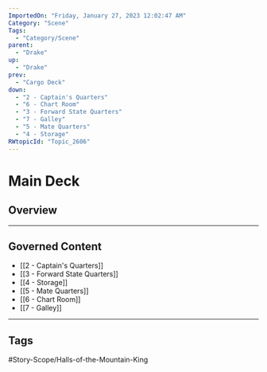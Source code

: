 ```yaml
---
ImportedOn: "Friday, January 27, 2023 12:02:47 AM"
Category: "Scene"
Tags:
  - "Category/Scene"
parent:
  - "Drake"
up:
  - "Drake"
prev:
  - "Cargo Deck"
down:
  - "2 - Captain's Quarters"
  - "6 - Chart Room"
  - "3 - Forward State Quarters"
  - "7 - Galley"
  - "5 - Mate Quarters"
  - "4 - Storage"
RWtopicId: "Topic_2606"
---
```

# Main Deck
## Overview
---
## Governed Content
- [[2 - Captain's Quarters]]
- [[3 - Forward State Quarters]]
- [[4 - Storage]]
- [[5 - Mate Quarters]]
- [[6 - Chart Room]]
- [[7 - Galley]]


---
## Tags
#Story-Scope/Halls-of-the-Mountain-King

